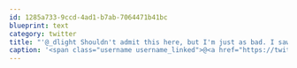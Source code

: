 ```yaml
---
id: 1285a733-9ccd-4ad1-b7ab-7064471b41bc
blueprint: text
category: twitter
title: "'@_dlight Shouldn't admit this here, but I'm just as bad. I saw the absolute saddest thing near Banff tonight and it still haunts me"
caption: '<span class="username username_linked">@<a href="https://twitter.com/_dlight" title="Битюцкий Корнилий">_dlight</a></span> Shouldn''t admit this here, but I''m just as bad. I saw the absolute saddest thing near Banff tonight and it still haunts me'
---
```

